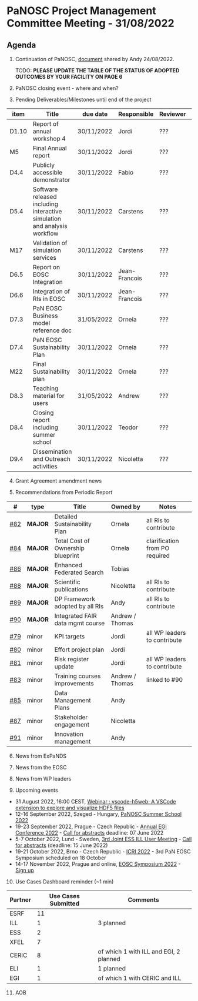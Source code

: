 PaNOSC Project Management Committee Meeting - 31/08/2022
=========================================================

Agenda
------	

1. Continuation of PaNOSC, [document](https://docs.google.com/document/d/1NmeKcYLfTtuGPnl1xoYgCeUYZuJMUWZk/edit?usp=sharing&ouid=107769201997330831191&rtpof=true&sd=true) shared by Andy 24/08/2022. 

   TODO: **PLEASE UPDATE THE TABLE OF THE STATUS OF ADOPTED OUTCOMES BY YOUR FACILITY ON PAGE 6**

2. PaNOSC closing event - where and when?

3. Pending Deliverables/Milestones until end of the project

| item |    Title    | due date | Responsible | Reviewer | Status |
| ---- | ----------- | -------- | -------- | -------- | -------|
| D1.10 | Report of annual workshop 4 | 30/11/2022 | Jordi | ??? |  |
| M5   | Final Annual report  | 30/11/2022 | Jordi | ??? |   |
| D4.4 | Publicly accessible demonstrator | 30/11/2022 | Fabio | ??? |   |
| D5.4 | Software released including interactive simulation and analysis workflow | 30/11/2022 | Carstens | ??? |   |
| M17  | Validation of simulation services | 30/11/2022 | Carstens | ??? |   |
| D6.5 | Report on EOSC Integration | 30/11/2022 | Jean-Francois | ??? |   |
| D6.6 | Integration of RIs in EOSC | 30/11/2022 | Jean-Francois | ??? |   |
| D7.3 | PaN EOSC Business model reference doc | 31/05/2022 | Ornela | ???  |  **pending** |
| D7.4 | PaN EOSC Sustainability Plan | 30/11/2022 | Ornela | ??? |   |
| M22  | Final Sustainability plan | 30/11/2022 | Ornela | ??? |   |
| D8.3 | Teaching material for users | 31/05/2022 | Andrew | ??? | **pending**  |
| D8.4 | Closing report including summer school | 30/11/2022 | Teodor | ??? |   |
| D9.4 | Dissemination and Outreach activities | 30/11/2022 | Nicoletta | ??? |   |

4. Grant Agreement amendment news

5. Recommendations from Periodic Report

|  #  | type | Title | Owned by | Notes |
| --- | ---- | ----- | -------- | ----- |
| [#82](https://github.com/panosc-eu/panosc/issues/82) | **MAJOR** | Detailed Sustainability Plan | Ornela | all RIs to contribute |
| [#84](https://github.com/panosc-eu/panosc/issues/84) | **MAJOR** | Total Cost of Ownership blueprint | Ornela | clarification from PO required |
| [#86](https://github.com/panosc-eu/panosc/issues/86) | **MAJOR** | Enhanced Federated Search | Tobias | |
| [#88](https://github.com/panosc-eu/panosc/issues/88) | **MAJOR** | Scientific publications | Nicoletta | all RIs to contribute |
| [#89](https://github.com/panosc-eu/panosc/issues/89) | **MAJOR** | DP Framework adopted by all RIs | Andy | all RIs to contribute |
| [#90](https://github.com/panosc-eu/panosc/issues/90) | **MAJOR** | Integrated FAIR data mgmt course | Andrew / Thomas |
| [#79](https://github.com/panosc-eu/panosc/issues/79) | minor | KPI targets | Jordi | all WP leaders to contribute |
| [#80](https://github.com/panosc-eu/panosc/issues/80) | minor | Effort project plan | Jordi |  |
| [#81](https://github.com/panosc-eu/panosc/issues/81) | minor | Risk register update | Jordi | all WP leaders to contribute |
| [#83](https://github.com/panosc-eu/panosc/issues/83) | minor | Training courses improvements | Andrew / Thomas | linked to #90 |
| [#85](https://github.com/panosc-eu/panosc/issues/85) | minor | Data Management Plans | Andy | | 
| [#87](https://github.com/panosc-eu/panosc/issues/87) | minor | Stakeholder engagement | Nicoletta | | 
| [#91](https://github.com/panosc-eu/panosc/issues/91) | minor | Innovation management | Andy | | 

6. News from ExPaNDS

7. News from the EOSC

8. News from WP leaders

9. Upcoming events

* 31 August 2022, 16:00 CEST, [Webinar : vscode-h5web: A VSCode extension to explore and visualize HDF5 files](https://www.hdfgroup.org/2022/08/webinar-announcement-vscode-h5web-a-vscode-extension-to-explore-and-visualize-hdf5-files/)
* 12-16 September 2022, Szeged - Hungary, [PaNOSC Summer School 2022](https://www.panosc.eu/events/panosc-summer-school-2022/)
* 19-23 September 2022, Prague - Czech Republic - [Annual EGI Conference 2022](https://indico.egi.eu/event/5882/overview) - [Call for abstracts](https://indico.egi.eu/event/5882/abstracts/) deadline: 07 June 2022
* 5-7 October 2022, Lund - Sweden, [3rd Joint ESS ILL User Meeting](https://indico.esss.lu.se/event/2809/) - [Call for abstracts](https://indico.esss.lu.se/event/2809/abstracts/) (deadline: 15 June 2022)
* 19-21 October 2022, Brno - Czech Republic - [ICRI 2022](https://www.icri2022.cz/) - 3rd PaN EOSC Symposium scheduled on 18 October
* 14-17 November 2022, Prague and online, [EOSC Symposium 2022](https://eosc-portal.eu/events/eosc-symposium-2022) - [Sign up](https://eosc.us6.list-manage.com/track/click?u=bd106f33ba5f588652c5ad1a4&id=e52c4307a6&e=13138fee77)

10. Use Cases Dashboard reminder (~1 min)

| Partner | Use Cases Submitted | Comments |
| ------- | ------------------- | -------- |
| ESRF  |  11  |  |
| ILL   |  1  | 3 planned  | of which 1 w CERIC and EGI)
| ESS   |  2  |   |
| XFEL  |  7  |   |
| CERIC |  8  | of which 1 with ILL and EGI, 2 planned |
| ELI   |  1  | 1 planned  |
| EGI   |  1  | of which 1 with CERIC and ILL | 

11. AOB
